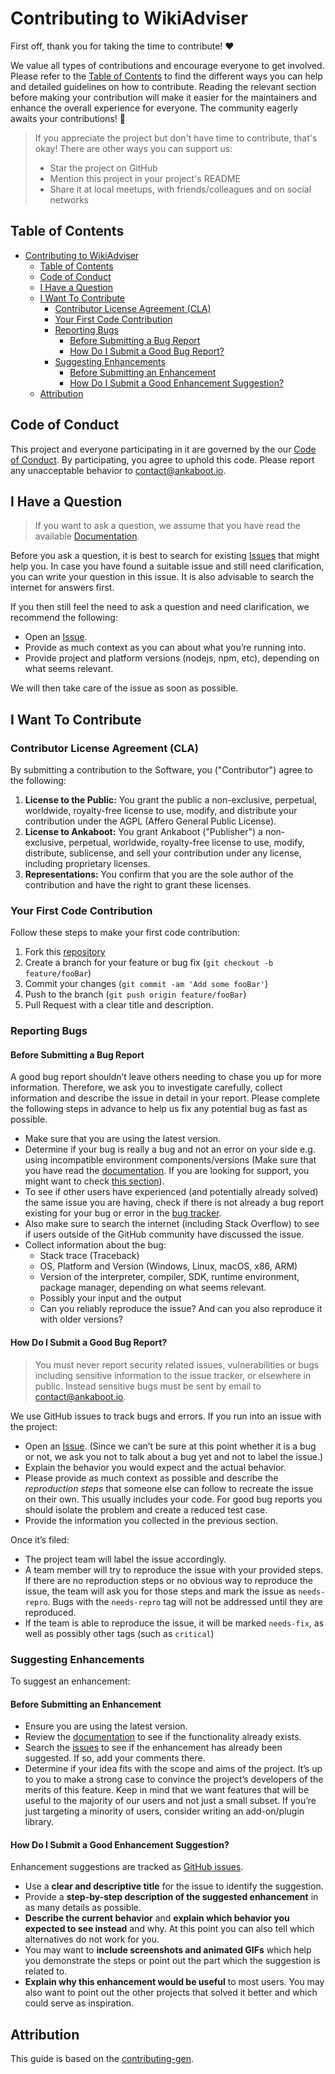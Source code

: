 # Contributing to WikiAdviser

First off, thank you for taking the time to contribute! ❤️

We value all types of contributions and encourage everyone to get involved. Please refer to the [Table of Contents](#table-of-contents) to find the different ways you can help and detailed guidelines on how to contribute. Reading the relevant section before making your contribution will make it easier for the maintainers and enhance the overall experience for everyone. The community eagerly awaits your contributions! 🎉

> If you appreciate the project but don't have time to contribute, that's okay! There are other ways you can support us:
>
> - Star the project on GitHub
> - Mention this project in your project's README
> - Share it at local meetups, with friends/colleagues and on social networks

## Table of Contents

- [Contributing to WikiAdviser](#contributing-to-wikiadviser)
  - [Table of Contents](#table-of-contents)
  - [Code of Conduct](#code-of-conduct)
  - [I Have a Question](#i-have-a-question)
  - [I Want To Contribute](#i-want-to-contribute)
    - [Contributor License Agreement (CLA)](#contributor-license-agreement-cla)
    - [Your First Code Contribution](#your-first-code-contribution)
    - [Reporting Bugs](#reporting-bugs)
      - [Before Submitting a Bug Report](#before-submitting-a-bug-report)
      - [How Do I Submit a Good Bug Report?](#how-do-i-submit-a-good-bug-report)
    - [Suggesting Enhancements](#suggesting-enhancements)
      - [Before Submitting an Enhancement](#before-submitting-an-enhancement)
      - [How Do I Submit a Good Enhancement Suggestion?](#how-do-i-submit-a-good-enhancement-suggestion)
  - [Attribution](#attribution)

## Code of Conduct

This project and everyone participating in it are governed by the our [Code of Conduct](https://github.com/ankaboot-source/wikiadviser/blob/main/CODE_OF_CONDUCT.md). By participating, you agree to uphold this code. Please report any unacceptable behavior to <contact@ankaboot.io>.

## I Have a Question

> If you want to ask a question, we assume that you have read the available [Documentation](https://github.com/ankaboot-source/wikiadviser/blob/main/README.md).

Before you ask a question, it is best to search for existing [Issues](https://github.com/ankaboot-source/wikiadviser/issues) that might help you. In case you have found a suitable issue and still need clarification, you can write your question in this issue. It is also advisable to search the internet for answers first.

If you then still feel the need to ask a question and need clarification, we recommend the following:

- Open an [Issue](https://github.com/ankaboot-source/wikiadviser/issues/new).
- Provide as much context as you can about what you’re running into.
- Provide project and platform versions (nodejs, npm, etc), depending on what seems relevant.

We will then take care of the issue as soon as possible.

## I Want To Contribute

### Contributor License Agreement (CLA)

By submitting a contribution to the Software, you ("Contributor") agree to the following:

1. **License to the Public:** You grant the public a non-exclusive, perpetual, worldwide, royalty-free license to use, modify, and distribute your contribution under the AGPL (Affero General Public License).
2. **License to Ankaboot:** You grant Ankaboot ("Publisher") a non-exclusive, perpetual, worldwide, royalty-free license to use, modify, distribute, sublicense, and sell your contribution under any license, including proprietary licenses.
3. **Representations:** You confirm that you are the sole author of the contribution and have the right to grant these licenses.

### Your First Code Contribution

Follow these steps to make your first code contribution:

1. Fork this [repository](https://github.com/ankaboot-source/wikiadviser)
2. Create a branch for your feature or bug fix (`git checkout -b feature/fooBar`)
3. Commit your changes (`git commit -am 'Add some fooBar'`)
4. Push to the branch (`git push origin feature/fooBar`)
5. Pull Request with a clear title and description.

### Reporting Bugs

#### Before Submitting a Bug Report

A good bug report shouldn’t leave others needing to chase you up for more information. Therefore, we ask you to investigate carefully, collect information and describe the issue in detail in your report. Please complete the following steps in advance to help us fix any potential bug as fast as possible.

- Make sure that you are using the latest version.
- Determine if your bug is really a bug and not an error on your side e.g. using incompatible environment components/versions (Make sure that you have read the [documentation](https://github.com/ankaboot-source/wikiadviser/blob/main/README.md). If you are looking for support, you might want to check [this section](#i-have-a-question)).
- To see if other users have experienced (and potentially already solved) the same issue you are having, check if there is not already a bug report existing for your bug or error in the [bug tracker](https://github.com/ankaboot-source/wikiadviser/issues?q=label%3Abug).
- Also make sure to search the internet (including Stack Overflow) to see if users outside of the GitHub community have discussed the issue.
- Collect information about the bug:
  - Stack trace (Traceback)
  - OS, Platform and Version (Windows, Linux, macOS, x86, ARM)
  - Version of the interpreter, compiler, SDK, runtime environment, package manager, depending on what seems relevant.
  - Possibly your input and the output
  - Can you reliably reproduce the issue? And can you also reproduce it with older versions?

#### How Do I Submit a Good Bug Report?

> You must never report security related issues, vulnerabilities or bugs including sensitive information to the issue tracker, or elsewhere in public. Instead sensitive bugs must be sent by email to [contact@ankaboot.io](mailto:contact@ankaboot.io).

We use GitHub issues to track bugs and errors. If you run into an issue with the project:

- Open an [Issue](https://github.com/ankaboot-source/wikiadviser/issues/new). (Since we can’t be sure at this point whether it is a bug or not, we ask you not to talk about a bug yet and not to label the issue.)
- Explain the behavior you would expect and the actual behavior.
- Please provide as much context as possible and describe the _reproduction steps_ that someone else can follow to recreate the issue on their own. This usually includes your code. For good bug reports you should isolate the problem and create a reduced test case.
- Provide the information you collected in the previous section.

Once it’s filed:

- The project team will label the issue accordingly.
- A team member will try to reproduce the issue with your provided steps. If there are no reproduction steps or no obvious way to reproduce the issue, the team will ask you for those steps and mark the issue as `needs-repro`. Bugs with the `needs-repro` tag will not be addressed until they are reproduced.
- If the team is able to reproduce the issue, it will be marked `needs-fix`, as well as possibly other tags (such as `critical`)

### Suggesting Enhancements

To suggest an enhancement:

#### Before Submitting an Enhancement

- Ensure you are using the latest version.
- Review the [documentation](https://github.com/ankaboot-source/wikiadviser/blob/main/README.md) to see if the functionality already exists.
- Search the [issues](https://github.com/ankaboot-source/wikiadviser/issues) to see if the enhancement has already been suggested. If so, add your comments there.
- Determine if your idea fits with the scope and aims of the project. It’s up to you to make a strong case to convince the project’s developers of the merits of this feature. Keep in mind that we want features that will be useful to the majority of our users and not just a small subset. If you’re just targeting a minority of users, consider writing an add-on/plugin library.

#### How Do I Submit a Good Enhancement Suggestion?

Enhancement suggestions are tracked as [GitHub issues](https://github.com/ankaboot-source/wikiadviser/issues).

- Use a **clear and descriptive title** for the issue to identify the suggestion.
- Provide a **step-by-step description of the suggested enhancement** in as many details as possible.
- **Describe the current behavior** and **explain which behavior you expected to see instead** and why. At this point you can also tell which alternatives do not work for you.
- You may want to **include screenshots and animated GIFs** which help you demonstrate the steps or point out the part which the suggestion is related to.
- **Explain why this enhancement would be useful** to most users. You may also want to point out the other projects that solved it better and which could serve as inspiration.

## Attribution

This guide is based on the [contributing-gen](https://github.com/bttger/contributing-gen).
